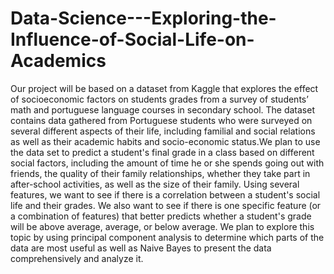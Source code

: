 # Data-Science---Exploring-the-Influence-of-Social-Life-on-Academics

Our project will be based on a dataset from Kaggle that explores the effect of socioeconomic factors on students grades from a survey of students’ math and portuguese language courses in secondary school. The dataset contains data gathered from Portuguese students who were surveyed on several different aspects of their life, including familial and social relations as well as their academic habits and socio-economic status.We plan to use the data set to predict a student's final grade in a class based on different social factors, including the amount of time he or she spends going out with friends, the quality of their family relationships, whether they take part in after-school activities, as well as the size of their family. Using several features, we want to see if there is a correlation between a student's social life and their grades. We also want to see if there is one specific feature (or a combination of features) that better predicts whether a student's grade will be above average, average, or below average.
We plan to explore this topic by using principal component analysis to determine which parts of the data are most useful as well as Naive Bayes to present the data comprehensively and analyze it.
